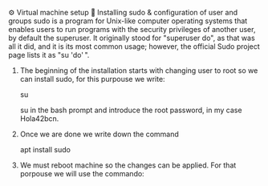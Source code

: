 
⚙️
Virtual machine setup
👤
Installing sudo & configuration of user and groups
sudo is a program for Unix-like computer operating systems that enables users to run programs with the security privileges of another user, by default the superuser. 
It originally stood for "superuser do", as that was all it did, and it is its most common usage; however, the official Sudo project page lists it as "su 'do' ".

1.    The beginning of the installation starts with changing user to root so we can install sudo, for this purpouse we write:

      su

      su in the bash prompt and introduce the root password, in my case Hola42bcn.

2. Once we are done we write down the command

   apt install sudo

3. We must reboot machine so the changes can be applied. For that porpouse we will use the commando:
